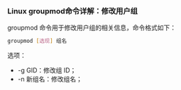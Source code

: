 ### Linux groupmod命令详解：修改用户组

groupmod 命令用于修改用户组的相关信息，命令格式如下：

```bash
groupmod [选现] 组名
```

选项：

- -g GID：修改组 ID；
- -n 新组名：修改组名；